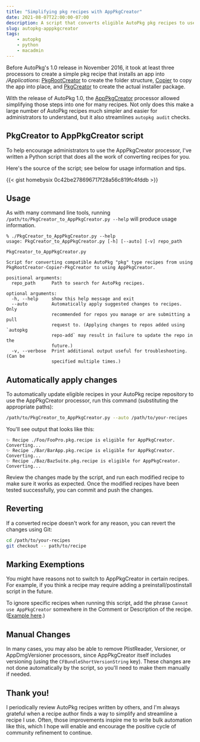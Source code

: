 ```yaml
---
title: "Simplifying pkg recipes with AppPkgCreator"
date: 2021-08-07T22:00:00-07:00
description: A script that converts eligible AutoPkg pkg recipes to use AppPkgCreator, which can greatly simplify recipes and help with auditing.
slug: autopkg-apppkgcreator
tags:
    - autopkg
    - python
    - macadmin
---
```


Before AutoPkg's 1.0 release in November 2016, it took at least three processors to create a simple pkg recipe that installs an app into _/Applications_: [PkgRootCreator](https://github.com/autopkg/autopkg/wiki/Processor-PkgRootCreator) to create the folder structure, [Copier](https://github.com/autopkg/autopkg/wiki/Processor-Copier) to copy the app into place, and [PkgCreator](https://github.com/autopkg/autopkg/wiki/Processor-PkgCreator) to create the actual installer package.

With the release of AutoPkg 1.0, the [AppPkgCreator](https://github.com/autopkg/autopkg/wiki/Processor-AppPkgCreator) processor allowed simplifying those steps into one for many recipes. Not only does this make a large number of AutoPkg recipes much simpler and easier for administrators to understand, but it also streamlines `autopkg audit` checks.

## PkgCreator to AppPkgCreator script

To help encourage administrators to use the AppPkgCreator processor, I've written a Python script that does all the work of converting recipes for you.

Here's the source of the script; see below for usage information and tips.

{{< gist homebysix 0c42be278696717f28a56c819fc4fddb >}}

## Usage

As with many command line tools, running `/path/to/PkgCreator_to_AppPkgCreator.py --help` will produce usage information.

```
% ./PkgCreator_to_AppPkgCreator.py --help
usage: PkgCreator_to_AppPkgCreator.py [-h] [--auto] [-v] repo_path

PkgCreator_to_AppPkgCreator.py

Script for converting compatible AutoPkg "pkg" type recipes from using
PkgRootCreator-Copier-PkgCreator to using AppPkgCreator.

positional arguments:
  repo_path      Path to search for AutoPkg recipes.

optional arguments:
  -h, --help     show this help message and exit
  --auto         Automatically apply suggested changes to recipes. Only
                 recommended for repos you manage or are submitting a pull
                 request to. (Applying changes to repos added using `autopkg
                 repo-add` may result in failure to update the repo in the
                 future.)
  -v, --verbose  Print additional output useful for troubleshooting. (Can be
                 specified multiple times.)
```

## Automatically apply changes

To automatically update eligible recipes in your AutoPkg recipe repository to use the AppPkgCreator processor, run this command (substituting the appropriate paths):

```sh
/path/to/PkgCreator_to_AppPkgCreator.py --auto /path/to/your-recipes
```

You'll see output that looks like this:

```
✨ Recipe ./Foo/FooPro.pkg.recipe is eligible for AppPkgCreator. Converting...
✨ Recipe ./Bar/BarApp.pkg.recipe is eligible for AppPkgCreator. Converting...
✨ Recipe ./Baz/BazSuite.pkg.recipe is eligible for AppPkgCreator. Converting...
```

Review the changes made by the script, and run each modified recipe to make sure it works as expected. Once the modified recipes have been tested successfully, you can commit and push the changes.

## Reverting

If a converted recipe doesn't work for any reason, you can revert the changes using Git:

```sh
cd /path/to/your-recipes
git checkout -- path/to/recipe
```

## Marking Exemptions

You might have reasons not to switch to AppPkgCreator in certain recipes. For example, if you think a recipe may require adding a preinstall/postinstall script in the future.

To ignore specific recipes when running this script, add the phrase `Cannot use AppPkgCreator` somewhere in the Comment or Description of the recipe. ([Example here](https://github.com/autopkg/homebysix-recipes/blob/0de744cca186faa592ea1ef891872deff50ce94e/ShirtPocket/SuperDuper.pkg.recipe#L5-L6).)

## Manual Changes

In many cases, you may also be able to remove PlistReader, Versioner, or AppDmgVersioner processors, since AppPkgCreator itself includes versioning (using the `CFBundleShortVersionString` key). These changes are not done automatically by the script, so you'll need to make them manually if needed.

## Thank you!

I periodically review AutoPkg recipes written by others, and I'm always grateful when a recipe author finds a way to simplify and streamline a recipe I use. Often, those improvements inspire me to write bulk automation like this, which I hope will enable and encourage the positive cycle of community refinement to continue.
